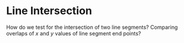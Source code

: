 # Line Intersection



How do we test for the intersection of two line segments? Comparing overlaps of $x$ and $y$ values of line segment end points?